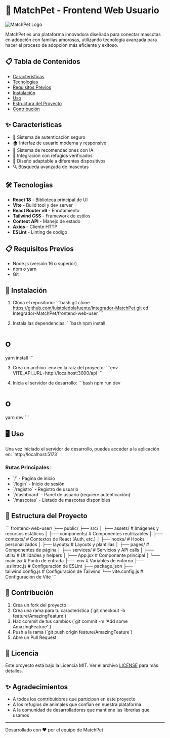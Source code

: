 # 🐾 MatchPet - Frontend Web Usuario

![MatchPet Logo](./src/assets/images/paw-logo.png)

MatchPet es una plataforma innovadora diseñada para conectar mascotas en adopción con familias amorosas, utilizando tecnología avanzada para hacer el proceso de adopción más eficiente y exitoso.

## 📋 Tabla de Contenidos

- [Características](#-características)
- [Tecnologías](#-tecnologías)
- [Requisitos Previos](#-requisitos-previos)
- [Instalación](#-instalación)
- [Uso](#-uso)
- [Estructura del Proyecto](#-estructura-del-proyecto)
- [Contribución](#-contribución)

## ✨ Características

- 🔐 Sistema de autenticación seguro
- 🏠 Interfaz de usuario moderna y responsive
- 🤖 Sistema de recomendaciones con IA
- 🏥 Integración con refugios verificados
- 📱 Diseño adaptable a diferentes dispositivos
- 🔍 Búsqueda avanzada de mascotas

## 🛠 Tecnologías

- **React 18** - Biblioteca principal de UI
- **Vite** - Build tool y dev server
- **React Router v6** - Enrutamiento
- **Tailwind CSS** - Framework de estilos
- **Context API** - Manejo de estado
- **Axios** - Cliente HTTP
- **ESLint** - Linting de código

## 📋 Requisitos Previos

- Node.js (versión 16 o superior)
- npm o yarn
- Git

## 🚀 Instalación

1. Clona el repositorio:
\`\`\`bash
git clone https://github.com/luistoledolafuente/Integrador-MatchPet.git
cd Integrador-MatchPet/frontend-web-user
\`\`\`

2. Instala las dependencias:
\`\`\`bash
npm install
# o
yarn install
\`\`\`

3. Crea un archivo .env en la raíz del proyecto:
\`\`\`env
VITE_API_URL=http://localhost:3000/api
\`\`\`

4. Inicia el servidor de desarrollo:
\`\`\`bash
npm run dev
# o
yarn dev
\`\`\`

## 🖥 Uso

Una vez iniciado el servidor de desarrollo, puedes acceder a la aplicación en:
\`http://localhost:5173\`

### Rutas Principales:

- \`/\` - Página de inicio
- \`/login\` - Inicio de sesión
- \`/registro\` - Registro de usuario
- \`/dashboard\` - Panel de usuario (requiere autenticación)
- \`/mascotas\` - Listado de mascotas disponibles

## 📁 Estructura del Proyecto

\`\`\`
frontend-web-user/
├── public/
├── src/
│   ├── assets/         # Imágenes y recursos estáticos
│   ├── components/     # Componentes reutilizables
│   ├── contexts/       # Contextos de React (Auth, etc.)
│   ├── hooks/         # Hooks personalizados
│   ├── layouts/       # Layouts y plantillas
│   ├── pages/         # Componentes de página
│   ├── services/      # Servicios y API calls
│   ├── utils/         # Utilidades y helpers
│   ├── App.jsx        # Componente principal
│   └── main.jsx       # Punto de entrada
├── .env               # Variables de entorno
├── .eslintrc.js      # Configuración de ESLint
├── package.json
├── tailwind.config.js # Configuración de Tailwind
└── vite.config.js     # Configuración de Vite
\`\`\`

## 🤝 Contribución

1. Crea un fork del proyecto
2. Crea una rama para tu característica (\`git checkout -b feature/AmazingFeature\`)
3. Haz commit de tus cambios (\`git commit -m 'Add some AmazingFeature'\`)
4. Push a la rama (\`git push origin feature/AmazingFeature\`)
5. Abre un Pull Request

## 📝 Licencia

Este proyecto está bajo la Licencia MIT. Ver el archivo [LICENSE](./LICENSE) para más detalles.

## ✨ Agradecimientos

- A todos los contribuidores que participan en este proyecto
- A los refugios de animales que confían en nuestra plataforma
- A la comunidad de desarrolladores que mantiene las librerías que usamos

---
Desarrollado con ❤️ por el equipo de MatchPet
